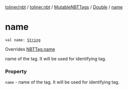 [toliner/nbt](../../../index.md) / [toliner.nbt](../../index.md) / [MutableNBTTags](../index.md) / [Double](index.md) / [name](./name.md)

# name

`val name: `[`String`](https://kotlinlang.org/api/latest/jvm/stdlib/kotlin/-string/index.html)

Overrides [NBTTag.name](../../-n-b-t-tag/name.md)

name of the tag. It will be used for identifying tag.

### Property

`name` - name of the tag. It will be used for identifying tag.